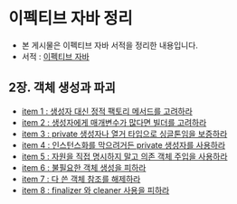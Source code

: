 # 이펙티브 자바 정리
* 본 게시물은 이펙티브 자바 서적을 정리한 내용입니다.
* 서적 : [이펙티브 자바](http://www.yes24.com/Product/Goods/65551284)

## 2장. 객체 생성과 파괴

* [item 1 : 생성자 대신 정적 팩토리 메서드를 고려하라](https://github.com/parkhanbeen/study/blob/master/effective-java/2%EC%9E%A5/1.%EC%83%9D%EC%84%B1%EC%9E%90%20%EB%8C%80%EC%8B%A0%20%EC%A0%95%EC%A0%81%20%ED%8C%A9%ED%84%B0%EB%A6%AC%20%EB%A9%94%EC%84%9C%EB%93%9C%EB%A5%BC%20%EA%B3%A0%EB%A0%A4%ED%95%98%EB%9D%BC.md)
* [item 2 : 생성자에게 매개변수가 많다면 빌더를 고려하라](https://github.com/parkhanbeen/study/blob/master/effective-java/2%EC%9E%A5/2.%EC%83%9D%EC%84%B1%EC%9E%90%EC%97%90%20%EB%A7%A4%EA%B0%9C%EB%B3%80%EC%88%98%EA%B0%80%20%EB%A7%8E%EB%8B%A4%EB%A9%B4%20%EB%B9%8C%EB%8D%94%EB%A5%BC%20%EA%B3%A0%EB%A0%A4%ED%95%98%EB%9D%BC.md)
* [item 3 : private 생성자나 열거 타입으로 싱글톤임을 보증하라](https://github.com/parkhanbeen/study/blob/master/effective-java/2%EC%9E%A5/3.private%20%EC%83%9D%EC%84%B1%EC%9E%90%EB%82%98%20%EC%97%B4%EA%B1%B0%20%ED%83%80%EC%9E%85%EC%9C%BC%EB%A1%9C%20%EC%8B%B1%EA%B8%80%ED%86%A4%EC%9E%84%EC%9D%84%20%EB%B3%B4%EC%A6%9D%ED%95%98%EB%9D%BC.md)
* [item 4 : 인스턴스화를 막으려거든 private 생성자를 사용하라](https://github.com/parkhanbeen/study/blob/master/effective-java/2%EC%9E%A5/4.%EC%9D%B8%EC%8A%A4%ED%84%B4%EC%8A%A4%ED%99%94%EB%A5%BC%20%EB%A7%89%EC%9C%BC%EB%A0%A4%EA%B1%B0%EB%93%A0%20private%20%EC%83%9D%EC%84%B1%EC%9E%90%EB%A5%BC%20%EC%82%AC%EC%9A%A9%ED%95%98%EB%9D%BC.md)
* [item 5 : 자원을 직접 명시하지 말고 의존 객체 주입을 사용하라](https://github.com/parkhanbeen/study/blob/master/effective-java/2%EC%9E%A5/5.%EC%9E%90%EC%9B%90%EC%9D%84%20%EC%A7%81%EC%A0%91%20%EB%AA%85%EC%8B%9C%ED%95%98%EC%A7%80%20%EB%A7%90%EA%B3%A0%20%EC%9D%98%EC%A1%B4%20%EA%B0%9D%EC%B2%B4%20%EC%A3%BC%EC%9E%85%EC%9D%84%20%EC%82%AC%EC%9A%A9%ED%95%98%EB%9D%BC.md)
* [item 6 : 불필요한 객체 생성을 피하라](https://github.com/parkhanbeen/study/blob/master/effective-java/2%EC%9E%A5/6.%EB%B6%88%ED%95%84%EC%9A%94%ED%95%9C%20%EA%B0%9D%EC%B2%B4%20%EC%83%9D%EC%84%B1%EC%9D%84%20%ED%94%BC%ED%95%98%EB%9D%BC.md)
* [item 7 : 다 쓴 객체 참조를 해제하라](https://github.com/parkhanbeen/study/blob/150e8ecda5fc3dcabfd854e10f0c32729fdcf01a/effective-java/2%EC%9E%A5/7.%EB%8B%A4%20%EC%93%B4%20%EA%B0%9D%EC%B2%B4%20%EC%B0%B8%EC%A1%B0%EB%A5%BC%20%ED%95%B4%EC%A0%9C%ED%95%98%EB%9D%BC.md)
* [item 8 : finalizer 와 cleaner 사용을 피하라](https://github.com/parkhanbeen/study/blob/master/effective-java/2%EC%9E%A5/8.finalizer%EC%99%80%20cleaner%20%EC%82%AC%EC%9A%A9%EC%9D%84%20%ED%94%BC%ED%95%98%EB%9D%BC.md)
